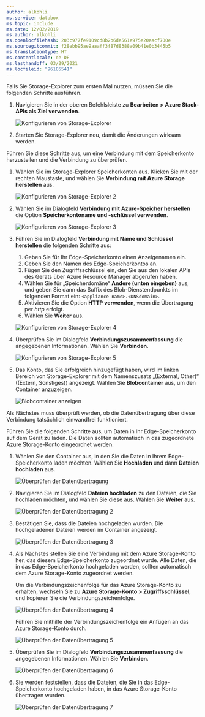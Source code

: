 ```yaml
---
author: alkohli
ms.service: databox
ms.topic: include
ms.date: 12/02/2019
ms.author: alkohli
ms.openlocfilehash: 203c977fe9109cd8b2b6de561e975e20aacf700e
ms.sourcegitcommit: f28ebb95ae9aaaff3f87d8388a09b41e0b3445b5
ms.translationtype: HT
ms.contentlocale: de-DE
ms.lasthandoff: 03/29/2021
ms.locfileid: "96185541"
---
```

Falls Sie Storage-Explorer zum ersten Mal nutzen, müssen Sie die folgenden Schritte ausführen.

1. Navigieren Sie in der oberen Befehlsleiste zu **Bearbeiten > Azure Stack-APIs als Ziel verwenden**.

    ![Konfigurieren von Storage-Explorer](media/azure-stack-edge-gateway-verify-connection-storage-explorer/connect-with-storage-explorer-1.png)

2. Starten Sie Storage-Explorer neu, damit die Änderungen wirksam werden.


Führen Sie diese Schritte aus, um eine Verbindung mit dem Speicherkonto herzustellen und die Verbindung zu überprüfen.

1. Wählen Sie im Storage-Explorer Speicherkonten aus. Klicken Sie mit der rechten Maustaste, und wählen Sie **Verbindung mit Azure Storage herstellen** aus. 

    ![Konfigurieren von Storage-Explorer 2](media/azure-stack-edge-gateway-verify-connection-storage-explorer/connect-with-storage-explorer-2.png)

2. Wählen Sie im Dialogfeld **Verbindung mit Azure-Speicher herstellen** die Option **Speicherkontoname und -schlüssel verwenden**.

    ![Konfigurieren von Storage-Explorer 3](media/azure-stack-edge-gateway-verify-connection-storage-explorer/connect-with-storage-explorer-3.png)

2. Führen Sie im Dialogfeld **Verbindung mit Name und Schlüssel herstellen** die folgenden Schritte aus:

    1. Geben Sie für Ihr Edge-Speicherkonto einen Anzeigenamen ein. 
    2. Geben Sie den Namen des Edge-Speicherkontos an.
    3. Fügen Sie den Zugriffsschlüssel ein, den Sie aus den lokalen APIs des Geräts über Azure Resource Manager abgerufen haben.
    4. Wählen Sie für „Speicherdomäne“ **Andere (unten eingeben)** aus, und geben Sie dann das Suffix des Blob-Dienstendpunkts im folgenden Format ein: `<appliance name>.<DNSdomain>`. 
    5. Aktivieren Sie die Option **HTTP verwenden**, wenn die Übertragung per *http* erfolgt. 
    6. Wählen Sie **Weiter** aus.

    ![Konfigurieren von Storage-Explorer 4](media/azure-stack-edge-gateway-verify-connection-storage-explorer/connect-with-storage-explorer-4.png)    

3. Überprüfen Sie im Dialogfeld **Verbindungszusammenfassung** die angegebenen Informationen. Wählen Sie **Verbinden**.

    ![Konfigurieren von Storage-Explorer 5](media/azure-stack-edge-gateway-verify-connection-storage-explorer/connect-with-storage-explorer-5.png)

4. Das Konto, das Sie erfolgreich hinzugefügt haben, wird im linken Bereich von Storage-Explorer mit dem Namenszusatz „(External, Other)“ ((Extern, Sonstiges)) angezeigt. Wählen Sie **Blobcontainer** aus, um den Container anzuzeigen.

    ![Blobcontainer anzeigen](media/azure-stack-edge-gateway-verify-connection-storage-explorer/connect-with-storage-explorer-6.png)

Als Nächstes muss überprüft werden, ob die Datenübertragung über diese Verbindung tatsächlich einwandfrei funktioniert.

Führen Sie die folgenden Schritte aus, um Daten in Ihr Edge-Speicherkonto auf dem Gerät zu laden. Die Daten sollten automatisch in das zugeordnete Azure Storage-Konto eingeordnet werden.

1. Wählen Sie den Container aus, in den Sie die Daten in Ihrem Edge-Speicherkonto laden möchten. Wählen Sie **Hochladen** und dann **Dateien hochladen** aus.

    ![Überprüfen der Datenübertragung](media/azure-stack-edge-gateway-verify-connection-storage-explorer/verify-data-transfer-1.png)

2. Navigieren Sie im Dialogfeld **Dateien hochladen** zu den Dateien, die Sie hochladen möchten, und wählen Sie diese aus. Wählen Sie **Weiter** aus.

    ![Überprüfen der Datenübertragung 2](media/azure-stack-edge-gateway-verify-connection-storage-explorer/verify-data-transfer-2.png)

3. Bestätigen Sie, dass die Dateien hochgeladen wurden. Die hochgeladenen Dateien werden im Container angezeigt.

    ![Überprüfen der Datenübertragung 3](media/azure-stack-edge-gateway-verify-connection-storage-explorer/verify-data-transfer-3.png)

4. Als Nächstes stellen Sie eine Verbindung mit dem Azure Storage-Konto her, das diesem Edge-Speicherkonto zugeordnet wurde. Alle Daten, die in das Edge-Speicherkonto hochgeladen werden, sollten automatisch dem Azure Storage-Konto zugeordnet werden. 
    
    Um die Verbindungszeichenfolge für das Azure Storage-Konto zu erhalten, wechseln Sie zu **Azure Storage-Konto > Zugriffsschlüssel**, und kopieren Sie die Verbindungszeichenfolge.

    ![Überprüfen der Datenübertragung 4](media/azure-stack-edge-gateway-verify-connection-storage-explorer/verify-data-transfer-5.png)

    Führen Sie mithilfe der Verbindungszeichenfolge ein Anfügen an das Azure Storage-Konto durch.  

    ![Überprüfen der Datenübertragung 5](media/azure-stack-edge-gateway-verify-connection-storage-explorer/verify-data-transfer-4.png)


5. Überprüfen Sie im Dialogfeld **Verbindungszusammenfassung** die angegebenen Informationen. Wählen Sie **Verbinden**.

    ![Überprüfen der Datenübertragung 6](media/azure-stack-edge-gateway-verify-connection-storage-explorer/verify-data-transfer-6.png)

6. Sie werden feststellen, dass die Dateien, die Sie in das Edge-Speicherkonto hochgeladen haben, in das Azure Storage-Konto übertragen wurden.

    ![Überprüfen der Datenübertragung 7](media/azure-stack-edge-gateway-verify-connection-storage-explorer/verify-data-transfer-7.png)

